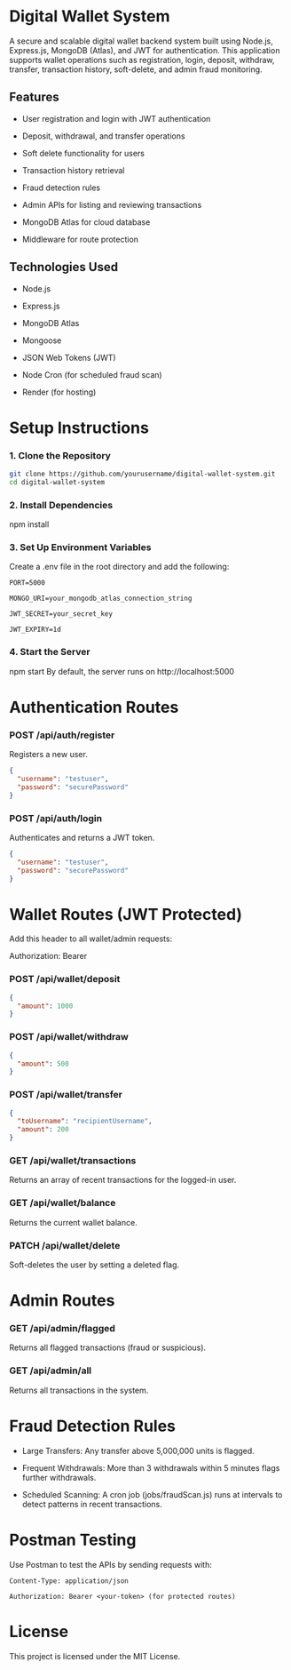# Digital Wallet System

A secure and scalable digital wallet backend system built using Node.js, Express.js, MongoDB (Atlas), and JWT for authentication. This application supports wallet operations such as registration, login, deposit, withdraw, transfer, transaction history, soft-delete, and admin fraud monitoring.

## Features

* User registration and login with JWT authentication

* Deposit, withdrawal, and transfer operations

* Soft delete functionality for users

* Transaction history retrieval

* Fraud detection rules

* Admin APIs for listing and reviewing transactions

* MongoDB Atlas for cloud database

* Middleware for route protection

## Technologies Used

* Node.js

* Express.js

* MongoDB Atlas

* Mongoose

* JSON Web Tokens (JWT)

* Node Cron (for scheduled fraud scan)

* Render (for hosting)


# Setup Instructions

### 1. Clone the Repository
```bash
git clone https://github.com/yourusername/digital-wallet-system.git
cd digital-wallet-system
```
### 2. Install Dependencies
   npm install

### 3. Set Up Environment Variables
Create a .env file in the root directory and add the following:
```nginx
PORT=5000

MONGO_URI=your_mongodb_atlas_connection_string

JWT_SECRET=your_secret_key

JWT_EXPIRY=1d
```
### 4. Start the Server
   npm start
By default, the server runs on http://localhost:5000

# Authentication Routes

### POST /api/auth/register
Registers a new user.

```json
{
  "username": "testuser",
  "password": "securePassword"
}
```

### POST /api/auth/login
Authenticates and returns a JWT token.
```json
{
  "username": "testuser",
  "password": "securePassword"
}
```
# Wallet Routes (JWT Protected)
Add this header to all wallet/admin requests:

Authorization: Bearer <token>

### POST /api/wallet/deposit
```json
{
  "amount": 1000
}
```
### POST /api/wallet/withdraw
```json
{
  "amount": 500
}
```
### POST /api/wallet/transfer
```json
{
  "toUsername": "recipientUsername",
  "amount": 200
}
```
### GET /api/wallet/transactions
Returns an array of recent transactions for the logged-in user.

### GET /api/wallet/balance
Returns the current wallet balance.

### PATCH /api/wallet/delete
Soft-deletes the user by setting a deleted flag.

# Admin Routes
### GET /api/admin/flagged
Returns all flagged transactions (fraud or suspicious).

### GET /api/admin/all
Returns all transactions in the system.

# Fraud Detection Rules
* Large Transfers: Any transfer above 5,000,000 units is flagged.

* Frequent Withdrawals: More than 3 withdrawals within 5 minutes flags further withdrawals.

* Scheduled Scanning: A cron job (jobs/fraudScan.js) runs at intervals to detect patterns in recent transactions.

# Postman Testing
Use Postman to test the APIs by sending requests with:
```nginx
Content-Type: application/json

Authorization: Bearer <your-token> (for protected routes)
```
# License
This project is licensed under the MIT License.

